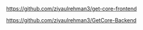 https://github.com/ziyaulrehman3/get-core-frontend

https://github.com/ziyaulrehman3/GetCore-Backend
